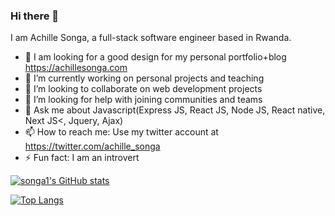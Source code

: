 ### Hi there 👋

I am Achille Songa, a full-stack software engineer based in Rwanda.

- 🔭 I am looking for a good design for my personal portfolio+blog https://achillesonga.com
- 🌱 I’m currently working on personal projects and teaching
- 👯 I’m looking to collaborate on web development projects
- 🤔 I’m looking for help with joining communities and teams
- 💬 Ask me about Javascript(Express JS, React JS, Node JS, React native, Next JS<, Jquery, Ajax)
- 📫 How to reach me: Use my twitter account at https://twitter.com/achille_songa
- ⚡ Fun fact: I am an introvert

[![songa1's GitHub stats](https://github-readme-stats.vercel.app/api?username=songa1)](https://github.com/songa1/github-readme-stats)

[![Top Langs](https://github-readme-stats.vercel.app/api/top-langs/?username=songa1&langs_count=8)](https://github.com/anuraghazra/github-readme-stats)
